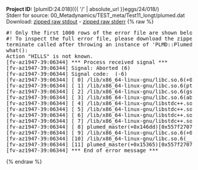 **Project ID:** [plumID:24.018]({{ '/' | absolute_url }}eggs/24/018/)  
Stderr for source:  00_Metadynamics/TEST_meta/Test11_longt/plumed.dat   
Download: [zipped raw stdout](plumed.dat.plumed_master.stdout.txt.zip) - [zipped raw stderr](plumed.dat.plumed_master.stderr.txt.zip) 
{% raw %}
<pre>
#! Only the first 1000 rows of the error file are shown below
#! To inspect the full error file, please download the zipped raw stderr file above
terminate called after throwing an instance of 'PLMD::Plumed::Exception'
what():
Action "HILLS" is not known.
[fv-az1947-39:06344] *** Process received signal ***
[fv-az1947-39:06344] Signal: Aborted (6)
[fv-az1947-39:06344] Signal code:  (-6)
[fv-az1947-39:06344] [ 0] /lib/x86_64-linux-gnu/libc.so.6(+0x45330)[0x7fe5d1045330]
[fv-az1947-39:06344] [ 1] /lib/x86_64-linux-gnu/libc.so.6(pthread_kill+0x11c)[0x7fe5d109eb2c]
[fv-az1947-39:06344] [ 2] /lib/x86_64-linux-gnu/libc.so.6(gsignal+0x1e)[0x7fe5d104527e]
[fv-az1947-39:06344] [ 3] /lib/x86_64-linux-gnu/libc.so.6(abort+0xdf)[0x7fe5d10288ff]
[fv-az1947-39:06344] [ 4] /lib/x86_64-linux-gnu/libstdc++.so.6(+0xa5ff5)[0x7fe5d14a5ff5]
[fv-az1947-39:06344] [ 5] /lib/x86_64-linux-gnu/libstdc++.so.6(+0xbb0da)[0x7fe5d14bb0da]
[fv-az1947-39:06344] [ 6] /lib/x86_64-linux-gnu/libstdc++.so.6(_ZSt10unexpectedv+0x0)[0x7fe5d14a5a55]
[fv-az1947-39:06344] [ 7] /lib/x86_64-linux-gnu/libstdc++.so.6(+0xa5a6f)[0x7fe5d14a5a6f]
[fv-az1947-39:06344] [ 8] plumed_master(+0x146dd)[0x557f270726dd]
[fv-az1947-39:06344] [ 9] /lib/x86_64-linux-gnu/libc.so.6(+0x2a1ca)[0x7fe5d102a1ca]
[fv-az1947-39:06344] [10] /lib/x86_64-linux-gnu/libc.so.6(__libc_start_main+0x8b)[0x7fe5d102a28b]
[fv-az1947-39:06344] [11] plumed_master(+0x15365)[0x557f27073365]
[fv-az1947-39:06344] *** End of error message ***
</pre>
{% endraw %}

